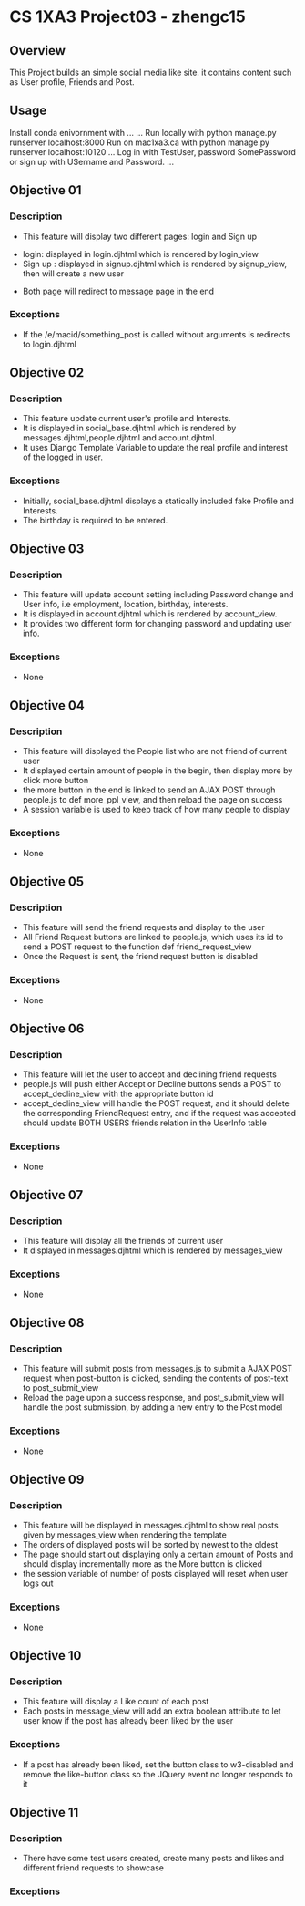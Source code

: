 # CS 1XA3 Project03 - zhengc15

## Overview
This Project builds an simple social media like site. it contains content such as  User profile, Friends and Post.

## Usage
Install conda enivornment with ...
...
Run locally with
python manage.py runserver localhost:8000
Run on mac1xa3.ca with
python manage.py runserver localhost:10120
...
Log in with TestUser, password SomePassword
or sign up with USername and Password.
...
## Objective 01
### Description
- This feature will display two different pages: login and Sign up
 * login: displayed in login.djhtml which is rendered by login_view
 * Sign up : displayed in signup.djhtml which is rendered by signup_view, then will create a new user
- Both page will redirect to message page in the end 

### Exceptions
- If the /e/macid/something_post is called without arguments is redirects to login.djhtml
## Objective 02
### Description
- This feature update current user's profile and Interests.
- It is displayed in social_base.djhtml which is rendered by messages.djhtml,people.djhtml and account.djhtml.
- It uses Django Template Variable to update the real profile and interest of the logged in user.
### Exceptions
- Initially, social_base.djhtml displays a statically included fake Profile and Interests.
- The birthday is required to be entered.

## Objective 03
### Description
- This feature will update account setting including Password change and User info, i.e employment, location, birthday, interests.
- It is displayed in account.djhtml which is rendered by account_view.
- It provides two different form for changing password and updating user info.
### Exceptions
- None

## Objective 04
### Description
- This feature will displayed the People list who are not friend of current user 
- It displayed certain amount of people in the begin, then display more by click more button
- the more button in the end is linked to send an AJAX POST through people.js to def more_ppl_view, and then reload the page on success
- A session variable is used to keep track of how many people to display
### Exceptions
- None

## Objective 05
### Description
- This feature will send the friend requests and display to the user
- All Friend Request buttons are linked to people.js, which uses its id to send a POST request to the function def friend_request_view
- Once the Request is sent, the friend request button is disabled
### Exceptions
- None

## Objective 06
### Description
- This feature will let the user to accept and declining friend requests
- people.js  will push either Accept or Decline buttons sends a POST to accept_decline_view with the appropriate button id
- accept_decline_view will handle the POST request, and it should delete the corresponding FriendRequest entry, and if the request was accepted should update BOTH USERS friends relation in the UserInfo table
### Exceptions
- None

## Objective 07
### Description
- This feature will display all the friends of current user
- It displayed in messages.djhtml which is rendered by messages_view
### Exceptions
- None

## Objective 08
### Description
- This feature will submit posts from messages.js to submit a AJAX POST request when post-button is clicked, sending the contents of post-text to post_submit_view
- Reload the page upon a success response, and post_submit_view will handle the post submission, by adding a new entry to the Post model
### Exceptions
- None

## Objective 09
### Description
- This feature will be displayed in messages.djhtml to show real posts given by messages_view when rendering the template
- The orders of displayed posts will be sorted by newest to the oldest
- The page should start out displaying only a certain amount of Posts and should display incrementally more as the More button is clicked
- the session variable of number of posts displayed will reset when user logs out
### Exceptions
- None

## Objective 10
### Description
- This feature will display a Like count of each post
- Each posts in message_view will add an extra boolean attribute to let user know if the post has already been liked by the user
### Exceptions
- If a post has already been liked, set the button class to w3-disabled and remove
the like-button class so the JQuery event no longer responds to it

## Objective 11
### Description
- There have some test users created, create many posts and likes and different friend requests to showcase
### Exceptions
